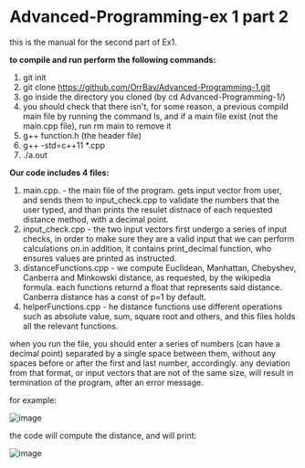 # Advanced-Programming-ex 1 part 2
this is the manual for the second part of Ex1.

**to compile and run perform the following commands:**
1. git init
2. git clone https://github.com/OrrBav/Advanced-Programming-1.git
3. go inside the directory you cloned (by cd Advanced-Programming-1/)
4. you should check that there isn't, for some reason, a previous compild main file by running the command ls, and if a main file exist (not the main.cpp file), run rm main to remove it
5. g++ function.h (the header file)
6. g++ -std=c++11 *.cpp
7. ./a.out


**Our code includes 4 files:**
1. main.cpp. - the main file of the program. gets input vector from user, and sends them to input_check.cpp to validate the numbers that the user typed, and than prints the resulet distnace of each requested distance method, with a decimal point.
2. input_check.cpp - the two input vectors first undergo a series of input checks, in order to make sure they are a valid input that we can perform calculations on.in addition, it contains print_decimal function, who ensures values are printed as instructed.
3. distanceFunctions.cpp - we compute Euclidean, Manhattan, Chebyshev, Canberra and Minkowski distance, as requested, by the wikipedia formula. each functions returnd a float that represents said distance.
Canberra distance has a const of p=1 by default.
4. helperFunctions.cpp - he distance functions use different operations such as absolute value, sum, square root and others, and this files holds all the relevant functions.

when you run the file, you should enter a series of numbers (can have a decimal point) separated by a single space between them, without any spaces before or after the first and last number, accordingly. any deviation from that format, or input vectors that are not of the same size, will result in termination of the program, after an error message.

for example:

![image](https://user-images.githubusercontent.com/101596419/203522356-08c6be9f-b62a-4e16-9c6f-9f2f7d096a00.png)

the code will compute the distance, and will print:

![image](https://user-images.githubusercontent.com/101596419/203522486-b85ae8be-5fab-4490-b4d2-170f09da49a8.png)



